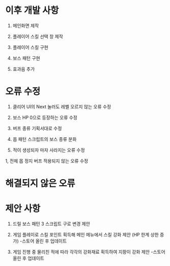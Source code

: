 # 이후 개발 사항

1. 메인화면 제작

1. 플레이어 스킬 선택 창 제작

1. 플레이어 스킬 구현

1. 보스 패턴 구현

1. 효과음 추가

# 오류 수정

1. 클리어 UI의 Next 눌러도 레벨 오르지 않는 오류 수정

1. 보스 HP 0으로 등장하는 오류 수정

1. 버프 종류 기획서대로 수정

1. 몹 패턴 스크립트의 보스 종류 분화

1. 적이 생성되자 마자 사라지는 오류 수정

1, 전체 몹 정지 버프 적용되지 않는 오류 수정

# 해결되지 않은 오류



# 제안 사항

1. 드릴 보스 패턴 3 스크립트 구로 변경 제안

1. 게임 플레이로 스킬 포인트 획득해 메인 메뉴에서 스킬 강화 제안
(HP 한계 상한 증가)
-스토어 올린 후 업데이트

1. 게임 진행 중 물리친 적에 따라 각각의 강화재료 획득하여 지팡이 강화 제안
-스토어 올린 후 업데이트
